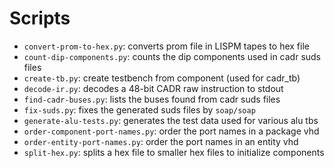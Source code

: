 
# Scripts

- `convert-prom-to-hex.py`: converts prom file in LISPM tapes to hex file
- `count-dip-components.py`: counts the dip components used in cadr suds files
- `create-tb.py`: create testbench from component (used for cadr_tb)
- `decode-ir.py`: decodes a 48-bit CADR raw instruction to stdout
- `find-cadr-buses.py`: lists the buses found from cadr suds files
- `fix-suds.py`: fixes the generated suds files by `soap/soap`
- `generate-alu-tests.py`: generates the test data used for various alu tbs
- `order-component-port-names.py`: order the port names in a package vhd
- `order-entity-port-names.py`: order the port names in an entity vhd
- `split-hex.py`: splits a hex file to smaller hex files to initialize components